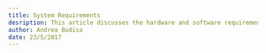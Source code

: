```yaml
---
title: System Requirements
desription: This article discusses the hardware and software requirements that are necessary in order to install the SysKit.
author: Andrea Budisa
date: 23/5/2017
---
```

